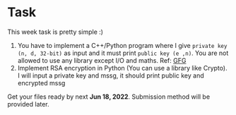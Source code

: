 # Task

This week task is pretty simple :)

 1. You have to implement a C++/Python program where I give `private key (n, d, 32-bit)` as input and it must print `public key (e ,n)`. You are not allowed to use any library except I/O and maths. Ref: [GFG](https://www.geeksforgeeks.org/rsa-algorithm-cryptography/ "https://www.geeksforgeeks.org/rsa-algorithm-cryptography/")  
 2. Implement RSA encryption in Python (You can use a library like Crypto). I will input a private key and mssg, it should print public key and encrypted mssg  

Get your files ready by next **Jun 18, 2022**. Submission method will be provided later.
